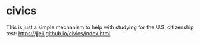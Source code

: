 # civics

This is just a simple mechanism to help with studying for the U.S. citizenship test: https://jjeii.github.io/civics/index.html
